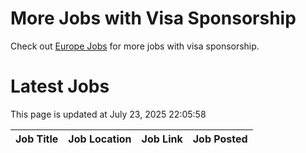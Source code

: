 # More Jobs with Visa Sponsorship

Check out [Europe Jobs](https://github.com/sureshparimi/europejobs#latest-jobs) for more jobs with visa sponsorship.

# Latest Jobs

This page is updated at July 23, 2025 22:05:58

| Job Title | Job Location | Job Link | Job Posted |
| --- | --- | --- | --- |
